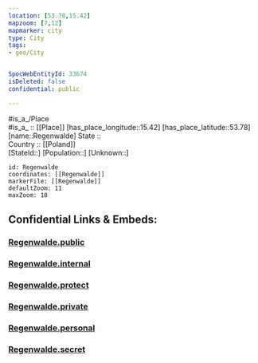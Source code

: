 ```yaml
---
location: [53.78,15.42] 
mapzoom: [7,12] 
mapmarker: city 
type: City
tags:
- geo/City


SpocWebEntityId: 33674
isDeleted: false
confidential: public

---
```

#is_a_/Place  
#is_a_ :: [[Place]] 
[has_place_longitude::15.42] 
[has_place_latitude::53.78] 
[name::Regenwalde] 
State ::  
Country :: [[Poland]]  
[StateId::] 
[Population::] 
[Unknown::] 


```leaflet
id: Regenwalde
coordinates: [[Regenwalde]] 
markerFile: [[Regenwalde]] 
defaultZoom: 11 
maxZoom: 18
```


## Confidential Links & Embeds: 

### [Regenwalde.public](/_public/\Earth\Continent\Europe\Europe~East\Poland\Provinces~Poland\West_Pomeranian\CityRegenwalde.public.md) 

### [Regenwalde.internal](/_internal/\Earth\Continent\Europe\Europe~East\Poland\Provinces~Poland\West_Pomeranian\CityRegenwalde.internal.md) 

### [Regenwalde.protect](/_protect/\Earth\Continent\Europe\Europe~East\Poland\Provinces~Poland\West_Pomeranian\CityRegenwalde.protect.md) 

### [Regenwalde.private](/_private/\Earth\Continent\Europe\Europe~East\Poland\Provinces~Poland\West_Pomeranian\CityRegenwalde.private.md) 

### [Regenwalde.personal](/_personal/\Earth\Continent\Europe\Europe~East\Poland\Provinces~Poland\West_Pomeranian\CityRegenwalde.personal.md) 

### [Regenwalde.secret](/_secret/\Earth\Continent\Europe\Europe~East\Poland\Provinces~Poland\West_Pomeranian\CityRegenwalde.secret.md)

